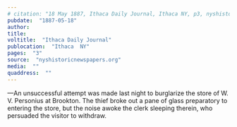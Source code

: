 ```yaml
---
# citation: "18 May 1887, Ithaca Daily Journal, Ithaca NY, p3, nyshistoricnewspapers.org."
pubdate:  "1887-05-18"
author: 
title: 
voltitle:  "Ithaca Daily Journal"
publocation:  "Ithaca  NY"
pages:  "3"
source:  "nyshistoricnewspapers.org"
media:  ""
quaddress:  ""
---
```

—An unsuccessful attempt was made last night to burglarize the store of W. V. Personius at Brookton. The thief broke out a pane of glass preparatory to entering the store, but the noise awoke the clerk sleeping therein, who persuaded the visitor to withdraw.


